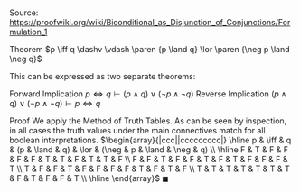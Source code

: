 # 

Source: https://proofwiki.org/wiki/Biconditional_as_Disjunction_of_Conjunctions/Formulation_1



Theorem
$p \iff q \dashv \vdash \paren {p \land q} \lor \paren {\neg p \land \neg q}$

This can be expressed as two separate theorems:

Forward Implication
$p \iff q \vdash \left({p \land q}\right) \lor \left({\neg p \land \neg q}\right)$
Reverse Implication
$\left({p \land q}\right) \lor \left({\neg p \land \neg q}\right) \vdash p \iff q$


Proof
We apply the Method of Truth Tables.
As can be seen by inspection, in all cases the truth values under the main connectives match for all boolean interpretations.
$\begin{array}{|ccc||ccccccccc|} \hline
p & \iff & q & (p & \land & q) & \lor & (\neg & p & \land & \neg & q) \\
\hline
F & T & F & F & F & F & T & T & F & T & T & F \\
F & F & T & F & F & T & F & T & F & F & F & T \\
T & F & F & T & F & F & F & F & T & F & T & F \\
T & T & T & T & T & T & T & F & T & F & F & T \\
\hline
\end{array}$
$\blacksquare$





